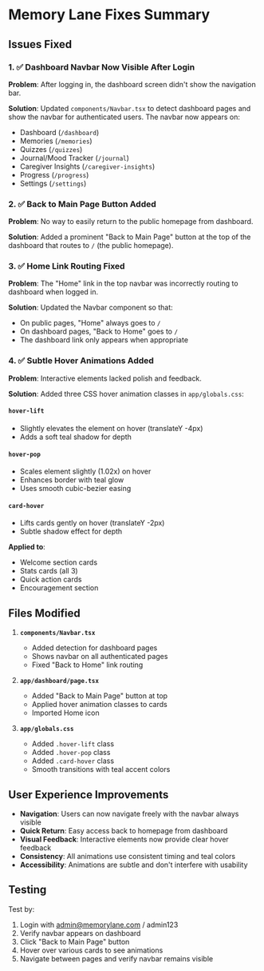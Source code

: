 # Memory Lane Fixes Summary

## Issues Fixed

### 1. ✅ Dashboard Navbar Now Visible After Login
**Problem**: After logging in, the dashboard screen didn't show the navigation bar.

**Solution**: Updated `components/Navbar.tsx` to detect dashboard pages and show the navbar for authenticated users. The navbar now appears on:
- Dashboard (`/dashboard`)
- Memories (`/memories`)
- Quizzes (`/quizzes`)
- Journal/Mood Tracker (`/journal`)
- Caregiver Insights (`/caregiver-insights`)
- Progress (`/progress`)
- Settings (`/settings`)

### 2. ✅ Back to Main Page Button Added
**Problem**: No way to easily return to the public homepage from dashboard.

**Solution**: Added a prominent "Back to Main Page" button at the top of the dashboard that routes to `/` (the public homepage).

### 3. ✅ Home Link Routing Fixed
**Problem**: The "Home" link in the top navbar was incorrectly routing to dashboard when logged in.

**Solution**: Updated the Navbar component so that:
- On public pages, "Home" always goes to `/`
- On dashboard pages, "Back to Home" goes to `/`
- The dashboard link only appears when appropriate

### 4. ✅ Subtle Hover Animations Added
**Problem**: Interactive elements lacked polish and feedback.

**Solution**: Added three CSS hover animation classes in `app/globals.css`:

#### `hover-lift`
- Slightly elevates the element on hover (translateY -4px)
- Adds a soft teal shadow for depth

#### `hover-pop`
- Scales element slightly (1.02x) on hover
- Enhances border with teal glow
- Uses smooth cubic-bezier easing

#### `card-hover`
- Lifts cards gently on hover (translateY -2px)
- Subtle shadow effect for depth

**Applied to**:
- Welcome section cards
- Stats cards (all 3)
- Quick action cards
- Encouragement section

## Files Modified

1. **`components/Navbar.tsx`**
   - Added detection for dashboard pages
   - Shows navbar on all authenticated pages
   - Fixed "Back to Home" link routing

2. **`app/dashboard/page.tsx`**
   - Added "Back to Main Page" button at top
   - Applied hover animation classes to cards
   - Imported Home icon

3. **`app/globals.css`**
   - Added `.hover-lift` class
   - Added `.hover-pop` class
   - Added `.card-hover` class
   - Smooth transitions with teal accent colors

## User Experience Improvements

- **Navigation**: Users can now navigate freely with the navbar always visible
- **Quick Return**: Easy access back to homepage from dashboard
- **Visual Feedback**: Interactive elements now provide clear hover feedback
- **Consistency**: All animations use consistent timing and teal colors
- **Accessibility**: Animations are subtle and don't interfere with usability

## Testing

Test by:
1. Login with admin@memorylane.com / admin123
2. Verify navbar appears on dashboard
3. Click "Back to Main Page" button
4. Hover over various cards to see animations
5. Navigate between pages and verify navbar remains visible
